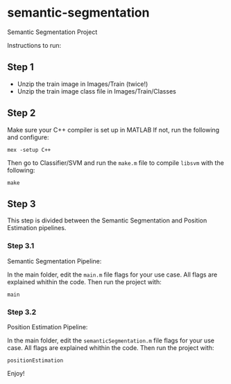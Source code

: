 # semantic-segmentation
Semantic Segmentation Project 

Instructions to run:

## Step 1

* Unzip the train image in Images/Train (twice!)
* Unzip the train image class file in Images/Train/Classes

## Step 2

Make sure your C++ compiler is set up in MATLAB
If not, run the following and configure:

`mex -setup C++`

Then go to Classifier/SVM and run the `make.m` file to compile `libsvm` with the following:

`make`

## Step 3

This step is divided between the Semantic Segmentation and Position Estimation pipelines.

### Step 3.1

Semantic Segmentation Pipeline:

In the main folder, edit the `main.m` file flags for your use case.
All flags are explained whithin the code.
Then run the project with:

`main`

### Step 3.2

Position Estimation Pipeline:

In the main folder, edit the `semanticSegmentation.m` file flags for your use case.
All flags are explained whithin the code.
Then run the project with:

`positionEstimation`


Enjoy!
